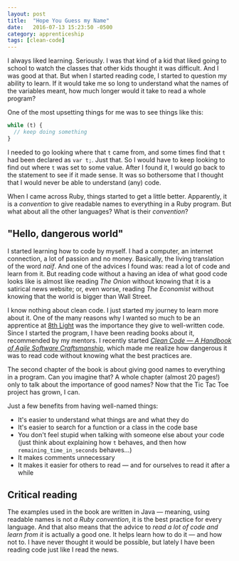 ```yaml
---
layout: post
title:  "Hope You Guess my Name"
date:   2016-07-13 15:23:50 -0500
category: apprenticeship
tags: [clean-code]
---
```


I always liked learning. Seriously. I was that kind of a kid that liked going to school to watch the classes that other kids thought it was difficult. And I was good at that. But when I started reading code, I started to question my ability to learn. If it would take me so long to understand what the names of the variables meant, how much longer would it take to read a whole program? <!--more-->

One of the most upsetting things for me was to see things like this:

```javascript
while (t) {
  // keep doing something
}
```

I needed to go looking where that `t` came from, and some times find that `t` had been declared as `var t;`. Just that. So I would have to keep looking to find out where `t` was set to some value. After I found it, I would go back to the statement to see if it made sense. It was so bothersome that I thought that I would never be able to understand (any) code.

When I came across Ruby, things started to get a little better. Apparently, it is a *convention* to give readable names to everything in a Ruby program. But what about all the other languages? What is their *convention*?

## "Hello, dangerous world"

I started learning how to code by myself. I had a computer, an internet connection, a lot of passion and no money. Basically, the living translation of the word *naïf*. And one of the advices I found was: read a lot of code and learn from it. But reading code without a having an idea of what good code looks like is almost like reading *The Onion* without knowing that it is a satirical news website; or, even worse, reading *The Economist* without knowing that the world is bigger than Wall Street.

I know nothing about clean code. I just started my journey to learn more about it. One of the many reasons why I wanted so much to be an apprentice at [8th Light](http://8thlight.com) was the importance they give to well-written code. Since I started the program, I have been reading books about it, recommended by my mentors. I recently started [*Clean Code &mdash; A Handbook of Agile Software Craftsmanship*](https://www.amazon.com/Clean-Code-Handbook-Software-Craftsmanship/dp/0132350882), which made me realize how dangerous it was to read code without knowing what the best practices are.

The second chapter of the book is about giving good names to everything in a program. Can you imagine that? A whole chapter (almost 20 pages!) only to talk about the importance of good names? Now that the Tic Tac Toe project has grown, I can.

Just a few benefits from having well-named things:

* It's easier to understand what things are and what they do
* It's easier to search for a function or a class in the code base
* You don't feel stupid when talking with someone else about your code (just think about explaining how `t` behaves, and then how `remaining_time_in_seconds` behaves...)
* It makes comments unnecessary
* It makes it easier for others to read &mdash; and for ourselves to read it after a while

## Critical reading

The examples used in the book are written in Java &mdash; meaning, using readable names is not *a Ruby convention*, it is the best practice for every language. And that also means that the advice to *read a lot of code and learn from it* is actually a good one. It helps learn how to do it &mdash; and how not to. I have never thought it would be possible, but lately I have been reading code just like I read the news.
